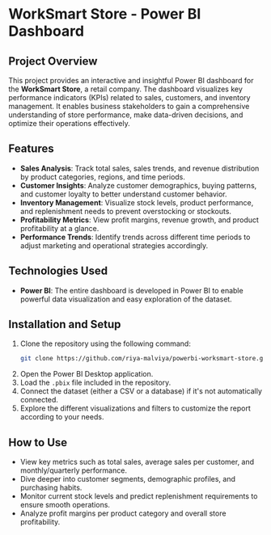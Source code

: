 
# WorkSmart Store - Power BI Dashboard

## Project Overview

This project provides an interactive and insightful Power BI dashboard for the **WorkSmart Store**, a retail company. The dashboard visualizes key performance indicators (KPIs) related to sales, customers, and inventory management. It enables business stakeholders to gain a comprehensive understanding of store performance, make data-driven decisions, and optimize their operations effectively.

## Features

- **Sales Analysis**: Track total sales, sales trends, and revenue distribution by product categories, regions, and time periods.
- **Customer Insights**: Analyze customer demographics, buying patterns, and customer loyalty to better understand customer behavior.
- **Inventory Management**: Visualize stock levels, product performance, and replenishment needs to prevent overstocking or stockouts.
- **Profitability Metrics**: View profit margins, revenue growth, and product profitability at a glance.
- **Performance Trends**: Identify trends across different time periods to adjust marketing and operational strategies accordingly.

## Technologies Used

- **Power BI**: The entire dashboard is developed in Power BI to enable powerful data visualization and easy exploration of the dataset.

## Installation and Setup

1. Clone the repository using the following command:
   ```bash
   git clone https://github.com/riya-malviya/powerbi-worksmart-store.git
   ```
2. Open the Power BI Desktop application.
3. Load the `.pbix` file included in the repository.
4. Connect the dataset (either a CSV or a database) if it's not automatically connected.
5. Explore the different visualizations and filters to customize the report according to your needs.

## How to Use

-  View key metrics such as total sales, average sales per customer, and monthly/quarterly performance.
-  Dive deeper into customer segments, demographic profiles, and purchasing habits.
-  Monitor current stock levels and predict replenishment requirements to ensure smooth operations.
-  Analyze profit margins per product category and overall store profitability.


